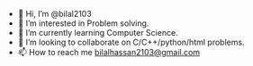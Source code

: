 - 👋 Hi, I’m @bilal2103
- 👀 I’m interested in Problem solving.
- 🌱 I’m currently learning Computer Science.
- 💞️ I’m looking to collaborate on C/C++/python/html problems.
- 📫 How to reach me bilalhassan2103@gmail.com

<!---
bilal2103/bilal2103 is a ✨ special ✨ repository because its `README.md` (this file) appears on your GitHub profile.
You can click the Preview link to take a look at your changes.
--->
